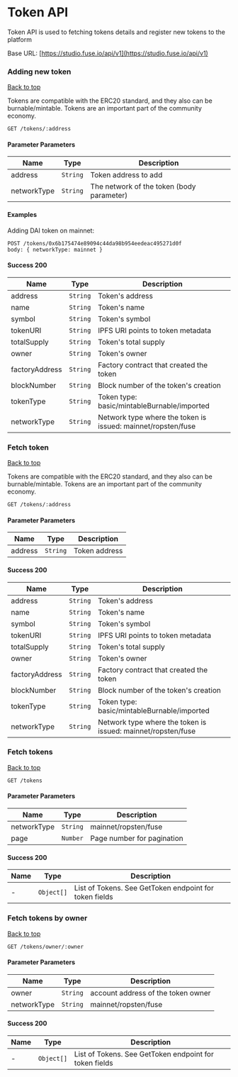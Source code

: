 # Token API

Token API is used to fetching tokens details and register new tokens to the platform

Base URL: [https://studio.fuse.io/api/v1](https://studio.fuse.io/api/v1)

### Adding new token

[Back to top](https://github.com/fuseio/fuse-studio/blob/master/server/docs/api-v1.md#top)

Tokens are compatible with the ERC20 standard, and they also can be burnable/mintable. Tokens are an important part of the community economy.

```
GET /tokens/:address
```

#### Parameter Parameters

| Name        | Type     | Description                               |
| ----------- | -------- | ----------------------------------------- |
| address     | `String` | Token address to add                      |
| networkType | `String` | The network of the token (body parameter) |

#### Examples

Adding DAI token on mainnet:

```
POST /tokens/0x6b175474e89094c44da98b954eedeac495271d0f
body: { networkType: mainnet }
```

#### Success 200

| Name           | Type     | Description                                                  |
| -------------- | -------- | ------------------------------------------------------------ |
| address        | `String` | Token's address                                              |
| name           | `String` | Token's name                                                 |
| symbol         | `String` | Token's symbol                                               |
| tokenURI       | `String` | IPFS URI points to token metadata                            |
| totalSupply    | `String` | Token's total supply                                         |
| owner          | `String` | Token's owner                                                |
| factoryAddress | `String` | Factory contract that created the token                      |
| blockNumber    | `String` | Block number of the token's creation                         |
| tokenType      | `String` | Token type: basic/mintableBurnable/imported                  |
| networkType    | `String` | Network type where the token is issued: mainnet/ropsten/fuse |

### Fetch token <a href="#user-content-fetch-token" id="user-content-fetch-token"></a>

[Back to top](https://github.com/fuseio/fuse-studio/blob/master/server/docs/api-v1.md#top)

Tokens are compatible with the ERC20 standard, and they also can be burnable/mintable. Tokens are an important part of the community economy.

```
GET /tokens/:address
```

#### Parameter Parameters

| Name    | Type     | Description   |
| ------- | -------- | ------------- |
| address | `String` | Token address |

#### Success 200

| Name           | Type     | Description                                                  |
| -------------- | -------- | ------------------------------------------------------------ |
| address        | `String` | Token's address                                              |
| name           | `String` | Token's name                                                 |
| symbol         | `String` | Token's symbol                                               |
| tokenURI       | `String` | IPFS URI points to token metadata                            |
| totalSupply    | `String` | Token's total supply                                         |
| owner          | `String` | Token's owner                                                |
| factoryAddress | `String` | Factory contract that created the token                      |
| blockNumber    | `String` | Block number of the token's creation                         |
| tokenType      | `String` | Token type: basic/mintableBurnable/imported                  |
| networkType    | `String` | Network type where the token is issued: mainnet/ropsten/fuse |

### Fetch tokens <a href="#user-content-fetch-tokens" id="user-content-fetch-tokens"></a>

[Back to top](https://github.com/fuseio/fuse-studio/blob/master/server/docs/api-v1.md#top)

```
GET /tokens
```

#### Parameter Parameters

| Name        | Type     | Description                |
| ----------- | -------- | -------------------------- |
| networkType | `String` | mainnet/ropsten/fuse       |
| page        | `Number` | Page number for pagination |

#### Success 200

| Name | Type       | Description                                            |
| ---- | ---------- | ------------------------------------------------------ |
| -    | `Object[]` | List of Tokens. See GetToken endpoint for token fields |

### Fetch tokens by owner <a href="#user-content-fetch-tokens-by-owner" id="user-content-fetch-tokens-by-owner"></a>

[Back to top](https://github.com/fuseio/fuse-studio/blob/master/server/docs/api-v1.md#top)

```
GET /tokens/owner/:owner
```

#### Parameter Parameters

| Name        | Type     | Description                        |
| ----------- | -------- | ---------------------------------- |
| owner       | `String` | account address of the token owner |
| networkType | `String` | mainnet/ropsten/fuse               |

#### Success 200

| Name | Type       | Description                                            |
| ---- | ---------- | ------------------------------------------------------ |
| -    | `Object[]` | List of Tokens. See GetToken endpoint for token fields |
